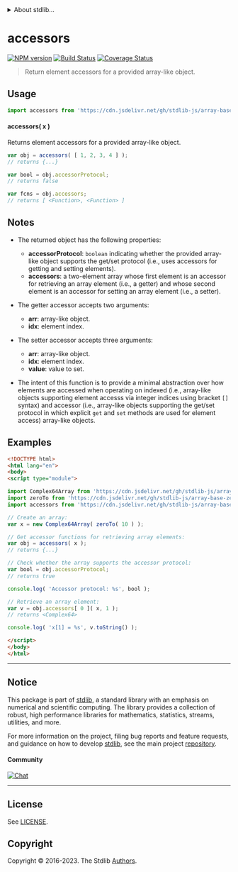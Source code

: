 <!--

@license Apache-2.0

Copyright (c) 2022 The Stdlib Authors.

Licensed under the Apache License, Version 2.0 (the "License");
you may not use this file except in compliance with the License.
You may obtain a copy of the License at

   http://www.apache.org/licenses/LICENSE-2.0

Unless required by applicable law or agreed to in writing, software
distributed under the License is distributed on an "AS IS" BASIS,
WITHOUT WARRANTIES OR CONDITIONS OF ANY KIND, either express or implied.
See the License for the specific language governing permissions and
limitations under the License.

-->


<details>
  <summary>
    About stdlib...
  </summary>
  <p>We believe in a future in which the web is a preferred environment for numerical computation. To help realize this future, we've built stdlib. stdlib is a standard library, with an emphasis on numerical and scientific computation, written in JavaScript (and C) for execution in browsers and in Node.js.</p>
  <p>The library is fully decomposable, being architected in such a way that you can swap out and mix and match APIs and functionality to cater to your exact preferences and use cases.</p>
  <p>When you use stdlib, you can be absolutely certain that you are using the most thorough, rigorous, well-written, studied, documented, tested, measured, and high-quality code out there.</p>
  <p>To join us in bringing numerical computing to the web, get started by checking us out on <a href="https://github.com/stdlib-js/stdlib">GitHub</a>, and please consider <a href="https://opencollective.com/stdlib">financially supporting stdlib</a>. We greatly appreciate your continued support!</p>
</details>

# accessors

[![NPM version][npm-image]][npm-url] [![Build Status][test-image]][test-url] [![Coverage Status][coverage-image]][coverage-url] <!-- [![dependencies][dependencies-image]][dependencies-url] -->

> Return element accessors for a provided array-like object.

<!-- Section to include introductory text. Make sure to keep an empty line after the intro `section` element and another before the `/section` close. -->

<section class="intro">

</section>

<!-- /.intro -->

<!-- Package usage documentation. -->



<section class="usage">

## Usage

```javascript
import accessors from 'https://cdn.jsdelivr.net/gh/stdlib-js/array-base-accessors@esm/index.mjs';
```

#### accessors( x )

Returns element accessors for a provided array-like object.

```javascript
var obj = accessors( [ 1, 2, 3, 4 ] );
// returns {...}

var bool = obj.accessorProtocol;
// returns false

var fcns = obj.accessors;
// returns [ <Function>, <Function> ]
```

</section>

<!-- /.usage -->

<!-- Package usage notes. Make sure to keep an empty line after the `section` element and another before the `/section` close. -->

<section class="notes">

## Notes

-   The returned object has the following properties:

    -   **accessorProtocol**: `boolean` indicating whether the provided array-like object supports the get/set protocol (i.e., uses accessors for getting and setting elements).
    -   **accessors**: a two-element array whose first element is an accessor for retrieving an array element (i.e., a getter) and whose second element is an accessor for setting an array element (i.e., a setter).

-   The getter accessor accepts two arguments:

    -   **arr**: array-like object.
    -   **idx**: element index.

-   The setter accessor accepts three arguments:

    -   **arr**: array-like object.
    -   **idx**: element index.
    -   **value**: value to set.

-   The intent of this function is to provide a minimal abstraction over how elements are accessed when operating on indexed (i.e., array-like objects supporting element accesss via integer indices using bracket `[]` syntax) and accessor (i.e., array-like objects supporting the get/set protocol in which explicit `get` and `set` methods are used for element access) array-like objects.

</section>

<!-- /.notes -->

<!-- Package usage examples. -->

<section class="examples">

## Examples

<!-- eslint no-undef: "error" -->

```html
<!DOCTYPE html>
<html lang="en">
<body>
<script type="module">

import Complex64Array from 'https://cdn.jsdelivr.net/gh/stdlib-js/array-complex64@esm/index.mjs';
import zeroTo from 'https://cdn.jsdelivr.net/gh/stdlib-js/array-base-zero-to@esm/index.mjs';
import accessors from 'https://cdn.jsdelivr.net/gh/stdlib-js/array-base-accessors@esm/index.mjs';

// Create an array:
var x = new Complex64Array( zeroTo( 10 ) );

// Get accessor functions for retrieving array elements:
var obj = accessors( x );
// returns {...}

// Check whether the array supports the accessor protocol:
var bool = obj.accessorProtocol;
// returns true

console.log( 'Accessor protocol: %s', bool );

// Retrieve an array element:
var v = obj.accessors[ 0 ]( x, 1 );
// returns <Complex64>

console.log( 'x[1] = %s', v.toString() );

</script>
</body>
</html>
```

</section>

<!-- /.examples -->

<!-- Section to include cited references. If references are included, add a horizontal rule *before* the section. Make sure to keep an empty line after the `section` element and another before the `/section` close. -->

<section class="references">

</section>

<!-- /.references -->

<!-- Section for related `stdlib` packages. Do not manually edit this section, as it is automatically populated. -->

<section class="related">

</section>

<!-- /.related -->

<!-- Section for all links. Make sure to keep an empty line after the `section` element and another before the `/section` close. -->


<section class="main-repo" >

* * *

## Notice

This package is part of [stdlib][stdlib], a standard library with an emphasis on numerical and scientific computing. The library provides a collection of robust, high performance libraries for mathematics, statistics, streams, utilities, and more.

For more information on the project, filing bug reports and feature requests, and guidance on how to develop [stdlib][stdlib], see the main project [repository][stdlib].

#### Community

[![Chat][chat-image]][chat-url]

---

## License

See [LICENSE][stdlib-license].


## Copyright

Copyright &copy; 2016-2023. The Stdlib [Authors][stdlib-authors].

</section>

<!-- /.stdlib -->

<!-- Section for all links. Make sure to keep an empty line after the `section` element and another before the `/section` close. -->

<section class="links">

[npm-image]: http://img.shields.io/npm/v/@stdlib/array-base-accessors.svg
[npm-url]: https://npmjs.org/package/@stdlib/array-base-accessors

[test-image]: https://github.com/stdlib-js/array-base-accessors/actions/workflows/test.yml/badge.svg?branch=v0.1.0
[test-url]: https://github.com/stdlib-js/array-base-accessors/actions/workflows/test.yml?query=branch:v0.1.0

[coverage-image]: https://img.shields.io/codecov/c/github/stdlib-js/array-base-accessors/main.svg
[coverage-url]: https://codecov.io/github/stdlib-js/array-base-accessors?branch=main

<!--

[dependencies-image]: https://img.shields.io/david/stdlib-js/array-base-accessors.svg
[dependencies-url]: https://david-dm.org/stdlib-js/array-base-accessors/main

-->

[chat-image]: https://img.shields.io/gitter/room/stdlib-js/stdlib.svg
[chat-url]: https://app.gitter.im/#/room/#stdlib-js_stdlib:gitter.im

[stdlib]: https://github.com/stdlib-js/stdlib

[stdlib-authors]: https://github.com/stdlib-js/stdlib/graphs/contributors

[umd]: https://github.com/umdjs/umd
[es-module]: https://developer.mozilla.org/en-US/docs/Web/JavaScript/Guide/Modules

[deno-url]: https://github.com/stdlib-js/array-base-accessors/tree/deno
[umd-url]: https://github.com/stdlib-js/array-base-accessors/tree/umd
[esm-url]: https://github.com/stdlib-js/array-base-accessors/tree/esm
[branches-url]: https://github.com/stdlib-js/array-base-accessors/blob/main/branches.md

[stdlib-license]: https://raw.githubusercontent.com/stdlib-js/array-base-accessors/main/LICENSE

</section>

<!-- /.links -->
